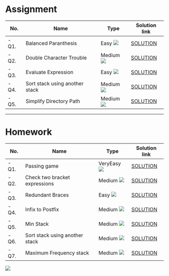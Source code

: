 # Assignment

| No.   | Name                           | Type                                                        | Solution link                                                                       |
|-------|--------------------------------|-------------------------------------------------------------|-------------------------------------------------------------------------------------|
| - Q1. | Balanced Paranthesis           | Easy [![](https://img.shields.io/badge/-EASY-green)]()      | [SOLUTION](src/main/java/com/scaler/dsa/assignment/BalancedParanthesis.java)        |
| - Q2. | Double Character Trouble       | Medium [![](https://img.shields.io/badge/-MEDIUM-yellow)]() | [SOLUTION](src/main/java/com/scaler/dsa/assignment/DoubleCharacterTrouble.java)     |
| - Q3. | Evaluate Expression            | Easy [![](https://img.shields.io/badge/-EASY-green)]()      | [SOLUTION](src/main/java/com/scaler/dsa/assignment/EvaluateExpression.java)         |
| - Q4. | Sort stack using another stack | Medium [![](https://img.shields.io/badge/-MEDIUM-yellow)]() | [SOLUTION](src/main/java/com/scaler/dsa/assignment/Sortstackusinganotherstack.java) |
| - Q5. | Simplify Directory Path        | Medium [![](https://img.shields.io/badge/-MEDIUM-yellow)]() | [SOLUTION](src/main/java/com/scaler/dsa/assignment/SimplifyDirectoryPath.java)      |

*** 

# Homework

| No.   | Name                           | Type                                                        | Solution link                                                                     |
|-------|--------------------------------|-------------------------------------------------------------|-----------------------------------------------------------------------------------|
| - Q1. | Passing game                   | VeryEasy [![](https://img.shields.io/badge/-EASY-green)]()  | [SOLUTION](src/main/java/com/scaler/dsa/homework/Passinggame.java)                |
| - Q2. | Check two bracket expressions  | Medium [![](https://img.shields.io/badge/-MEDIUM-yellow)]() | [SOLUTION](src/main/java/com/scaler/dsa/homework/Checktwobracketexpressions.java) |
| - Q3. | Redundant Braces               | Easy [![](https://img.shields.io/badge/-EASY-green)]()      | [SOLUTION](src/main/java/com/scaler/dsa/homework/RedundantBraces.java)            |
| - Q4. | Infix to Postfix               | Medium [![](https://img.shields.io/badge/-MEDIUM-yellow)]() | [SOLUTION](src/main/java/com/scaler/dsa/homework/InfixtoPostfix.java)             |
| - Q5. | Min Stack                      | Medium [![](https://img.shields.io/badge/-MEDIUM-yellow)]() | [SOLUTION](src/main/java/com/scaler/dsa/homework/MinStack.java)                   |
| - Q6. | Sort stack using another stack | Medium [![](https://img.shields.io/badge/-MEDIUM-yellow)]() | [SOLUTION](src/main/java/com/scaler/dsa/homework/Sortstackusinganotherstack.java) |
| - Q7. | Maximum Frequency stack        | Medium [![](https://img.shields.io/badge/-MEDIUM-yellow)]() | [SOLUTION](src/main/java/com/scaler/dsa/homework/MaximumFrequencystack.java)      |

[![](https://img.shields.io/badge/github-blue?style=for-the-badge)](https://github.com/pashmash372)

